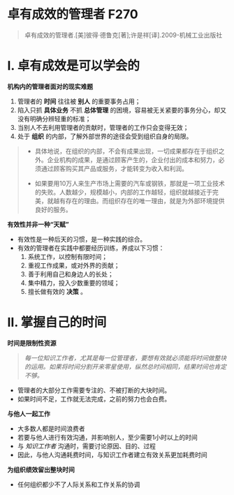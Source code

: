 # 卓有成效的管理者 F270
> 卓有成效的管理者.[美]彼得·德鲁克[著];许是祥[译].2009-机械工业出版社

# Ⅰ. 卓有成效是可以学会的

**机构内的管理者面对的现实难题**

1. 管理者的 **时间** 往往被 **别人** 的重要事务占用；
2. 陷入只抓 **具体业务** 不抓 **总体管理** 的困境，容易被无关紧要的事务分心，却又没有明确分辨轻重的标准；
3. 当别人不去利用管理者的贡献时，管理者的工作只会变得无效；
4. 处于 **组织** 的内部，了解外部世界的途径会受到组织自身的局限。

> - 具体地说，在组织的内部，不会有成果出现，一切成果都存在于组织之外。企业机构的成果，是通过顾客产生的，企业付出的成本和努力，必须通过顾客购买其产品或服务，才能转变为收入和利润。  
>   
> - 如果要用10万人来生产市场上需要的汽车或钢铁，那就是一项工业技术的失败。人数越少，规模越小，内部的工作越轻，组织就越接近于完美，就越有存在的理由。而组织存在的唯一理由，就是为外部环境提供良好的服务。


**有效性并非一种“天赋”**

- 有效性是一种后天的习惯，是一种实践的综合。
- 有效的管理者在实践中都要经历训练，养成以下习惯：
	1. 系统工作，以控制有限时间；
	2. 重视工作成果，或对外界的贡献；
	3. 善于利用自己和身边人的长处；
	4. 集中精力，投入少数重要的领域；
	5. 擅长做有效的 **决策** 。


# Ⅱ. 掌握自己的时间

**时间是限制性资源**

> *每一位知识工作者，尤其是每一位管理者，要想有效就必须能将时间做整块的运用。如果将时间分割开来零星使用，纵然总时间相同，结果时间也肯定不够。*

- 管理者的大部分工作需要专注的、不被打断的大块时间。
- 如果时间不足，工作就无法完成，之前的努力也会白费。


**与他人一起工作**

- 大多数人都是时间浪费者
- 若要与他人进行有效沟通，并影响别人，至少需要1小时以上的时间
- 与 *知识工作者* 沟通时，需要讨论原因、目的、过程
- 因此，与他人沟通耗费时间，与知识工作者建立有效关系更加耗费时间


**为组织绩效留出整块时间**

- 任何组织都少不了人际关系和工作关系的协调